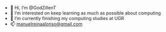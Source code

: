 - 👋 Hi, I’m @GodZillenT
- 👀 I’m interested on keep learning as much as possible about computing
- 🌱 I’m currently finishing my computing studies at UGR
- 📫 manuelreinaalonso@gmail.com 

<!---
GodZillenT/GodZillenT is a ✨ special ✨ repository because its `README.md` (this file) appears on your GitHub profile.
You can click the Preview link to take a look at your changes.
--->
